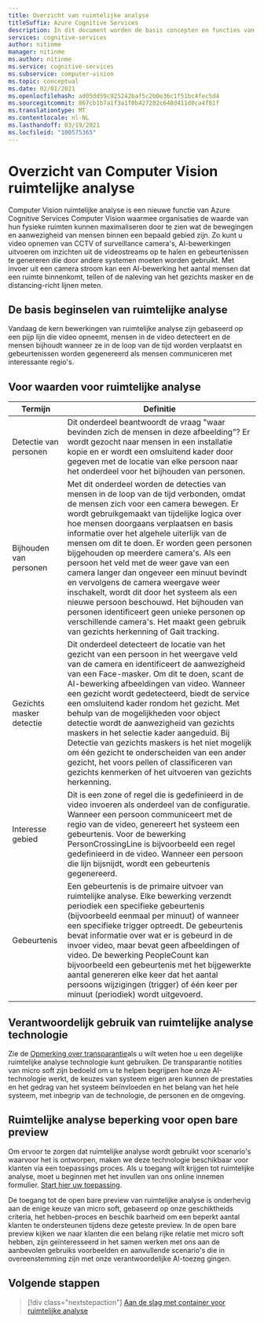 ```yaml
---
title: Overzicht van ruimtelijke analyse
titleSuffix: Azure Cognitive Services
description: In dit document worden de basis concepten en functies van een Computer Vision container voor ruimtelijke analyse beschreven.
services: cognitive-services
author: nitinme
manager: nitinme
ms.author: nitinme
ms.service: cognitive-services
ms.subservice: computer-vision
ms.topic: conceptual
ms.date: 02/01/2021
ms.openlocfilehash: ad05dd59c925242baf5c2b0e36c1f51bc4fec5d4
ms.sourcegitcommit: 867cb1b7a1f3a1f0b427282c648d411d0ca4f81f
ms.translationtype: MT
ms.contentlocale: nl-NL
ms.lasthandoff: 03/19/2021
ms.locfileid: "100575365"
---
```

# <a name="overview-of-computer-vision-spatial-analysis"></a>Overzicht van Computer Vision ruimtelijke analyse

Computer Vision ruimtelijke analyse is een nieuwe functie van Azure Cognitive Services Computer Vision waarmee organisaties de waarde van hun fysieke ruimten kunnen maximaliseren door te zien wat de bewegingen en aanwezigheid van mensen binnen een bepaald gebied zijn. Zo kunt u video opnemen van CCTV of surveillance camera's, AI-bewerkingen uitvoeren om inzichten uit de videostreams op te halen en gebeurtenissen te genereren die door andere systemen moeten worden gebruikt. Met invoer uit een camera stroom kan een AI-bewerking het aantal mensen dat een ruimte binnenkomt, tellen of de naleving van het gezichts masker en de distancing-richt lijnen meten.

## <a name="the-basics-of-spatial-analysis"></a>De basis beginselen van ruimtelijke analyse

Vandaag de kern bewerkingen van ruimtelijke analyse zijn gebaseerd op een pijp lijn die video opneemt, mensen in de video detecteert en de mensen bijhoudt wanneer ze in de loop van de tijd worden verplaatst en gebeurtenissen worden gegenereerd als mensen communiceren met interessante regio's.

## <a name="spatial-analysis-terms"></a>Voor waarden voor ruimtelijke analyse

| Termijn | Definitie |
|------|------------|
| Detectie van personen | Dit onderdeel beantwoordt de vraag "waar bevinden zich de mensen in deze afbeelding"? Er wordt gezocht naar mensen in een installatie kopie en er wordt een omsluitend kader door gegeven met de locatie van elke persoon naar het onderdeel voor het bijhouden van personen. |
| Bijhouden van personen | Met dit onderdeel worden de detecties van mensen in de loop van de tijd verbonden, omdat de mensen zich voor een camera bewegen. Er wordt gebruikgemaakt van tijdelijke logica over hoe mensen doorgaans verplaatsen en basis informatie over het algehele uiterlijk van de mensen om dit te doen. Er worden geen personen bijgehouden op meerdere camera's. Als een persoon het veld met de weer gave van een camera langer dan ongeveer een minuut bevindt en vervolgens de camera weergave weer inschakelt, wordt dit door het systeem als een nieuwe persoon beschouwd. Het bijhouden van personen identificeert geen unieke personen op verschillende camera's. Het maakt geen gebruik van gezichts herkenning of Gait tracking. |
| Gezichts masker detectie | Dit onderdeel detecteert de locatie van het gezicht van een persoon in het weergave veld van de camera en identificeert de aanwezigheid van een Face-masker. Om dit te doen, scant de AI-bewerking afbeeldingen van video. Wanneer een gezicht wordt gedetecteerd, biedt de service een omsluitend kader rondom het gezicht. Met behulp van de mogelijkheden voor object detectie wordt de aanwezigheid van gezichts maskers in het selectie kader aangeduid. Bij Detectie van gezichts maskers is het niet mogelijk om één gezicht te onderscheiden van een ander gezicht, het voors pellen of classificeren van gezichts kenmerken of het uitvoeren van gezichts herkenning. |
| Interesse gebied | Dit is een zone of regel die is gedefinieerd in de video invoeren als onderdeel van de configuratie. Wanneer een persoon communiceert met de regio van de video, genereert het systeem een gebeurtenis. Voor de bewerking PersonCrossingLine is bijvoorbeeld een regel gedefinieerd in de video. Wanneer een persoon die lijn bijsnijdt, wordt een gebeurtenis gegenereerd. |
| Gebeurtenis | Een gebeurtenis is de primaire uitvoer van ruimtelijke analyse. Elke bewerking verzendt periodiek een specifieke gebeurtenis (bijvoorbeeld eenmaal per minuut) of wanneer een specifieke trigger optreedt. De gebeurtenis bevat informatie over wat er is gebeurd in de invoer video, maar bevat geen afbeeldingen of video. De bewerking PeopleCount kan bijvoorbeeld een gebeurtenis met het bijgewerkte aantal genereren elke keer dat het aantal persoons wijzigingen (trigger) of één keer per minuut (periodiek) wordt uitgevoerd. |

## <a name="responsible-use-of-spatial-analysis-technology"></a>Verantwoordelijk gebruik van ruimtelijke analyse technologie

Zie de [Opmerking over transparantie](/legal/cognitive-services/computer-vision/transparency-note-spatial-analysis?context=%2fazure%2fcognitive-services%2fComputer-vision%2fcontext%2fcontext)als u wilt weten hoe u een degelijke ruimtelijke analyse technologie kunt gebruiken. De transparantie notities van micro soft zijn bedoeld om u te helpen begrijpen hoe onze AI-technologie werkt, de keuzes van systeem eigen aren kunnen de prestaties en het gedrag van het systeem beïnvloeden en het belang van het hele systeem, met inbegrip van de technologie, de personen en de omgeving.

## <a name="spatial-analysis-gating-for-public-preview"></a>Ruimtelijke analyse beperking voor open bare preview

Om ervoor te zorgen dat ruimtelijke analyse wordt gebruikt voor scenario's waarvoor het is ontworpen, maken we deze technologie beschikbaar voor klanten via een toepassings proces. Als u toegang wilt krijgen tot ruimtelijke analyse, moet u beginnen met het invullen van ons online innemen formulier. [Start hier uw toepassing](https://forms.office.com/Pages/ResponsePage.aspx?id=v4j5cvGGr0GRqy180BHbRyQZ7B8Cg2FEjpibPziwPcZUNlQ4SEVORFVLTjlBSzNLRlo0UzRRVVNPVy4u).

De toegang tot de open bare preview van ruimtelijke analyse is onderhevig aan de enige keuze van micro soft, gebaseerd op onze geschiktheids criteria, het hebben-proces en beschik baarheid om een beperkt aantal klanten te ondersteunen tijdens deze geteste preview. In de open bare preview kijken we naar klanten die een belang rijke relatie met micro soft hebben, zijn geïnteresseerd in het samen werken met ons aan de aanbevolen gebruiks voorbeelden en aanvullende scenario's die in overeenstemming zijn met onze verantwoordelijke AI-toezeg gingen.

## <a name="next-steps"></a>Volgende stappen

> [!div class="nextstepaction"]
> [Aan de slag met container voor ruimtelijke analyse](spatial-analysis-container.md)